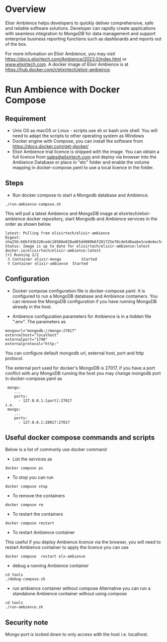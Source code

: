 # Overview
Elixir Ambience helps developers to quickly deliver comprehensive, safe and reliable software solutions. Developer can rapidly create applications with seamless integration to MongoDB for data management and support enterprise business reporting functions such as dashboards and reports out of the box.

For more infomation on Elixir Ambience, you may visit https://docs.elixirtech.com/Ambience/2023.0/index.html or www.elixirtech.com. A docker image of Elixir Ambience is at https://hub.docker.com/r/elixirtech/elixir-ambience.

# Run Ambience with Docker Compose

## Requirement
-  Unix OS as macOS or Linux - scripts use sh or bash unix shell. You will need to adapt the scripts to other operating system as Windows
- Docker engine with Compose, you can install the software from https://docs.docker.com/get-docker/
- Elixir Ambience trial licence is shipped with the image. You can obtain a full licence from sales@elixirtech.com and deploy via browser into the Ambience Database or  place in "etc" folder and enable the volume mapping in docker-compose.yaml to use a local licence in the folder. 

## Steps
- Run docker compose to start a Mongodb database and Ambience. 

```
./run-ambience-compose.sh 
```

This will pull a latest Ambience and MongoDB image at elixirtech/elixir-ambience docker repository, start Mongodb and Ambience services in the order as shown below. 

```
latest: Pulling from elixirtech/elixir-ambience
Digest: sha256:b6bfd3b320cedc18588e028ad65dd080b6f281725e78cde5d6aabe1cede4ec54
Status: Image is up to date for elixirtech/elixir-ambience:latest
docker.io/elixirtech/elixir-ambience:latest
[+] Running 2/2
 ⠿ Container elixir-mongo         Started
 ⠿ Container elixir-ambience  Started  
``` 

## Configuration
- Docker compose configuration file is docker-compose.yaml. It is configured to run a MongoDB database and Ambience containers. You can remove the MongoDB configuration if you have running MongoDB already in the host.

- Ambience configuration parameters for Ambience is in a hidden file ".env". The parameters as

```
mongourl="mongodb://mongo:27017"
externalhost="localhost"
externalport="1740"
externalprotocol="http:"
```

You can configure default mongodb url, external host, port and http protocol. 

The external port used for docker's MongoDB is 27017, if you have a port conflict with any MongoDB running the host you may change mongodb port in docker-compose.yaml as

```
 mongo:
    ...
    ports:
      - 127.0.0.1:[port]:27017
i.e.
 mongo:
    ...
    ports:
      - 127.0.0.1:28017:27017

```

##  Useful docker compose commands and scripts

Below is a list of commonly use docker command

- List the services as

```
docker compose ps
```

- To stop you can run 

```
docker compose stop
```

- To remove the containers 

```
docker compose rm
```

- To restart the containers 

```
docker compose restart
```

- To restart Ambience container

This useful if you deploy Ambience licence via the browser, you will need to restart Ambience container to apply the licence you can use

```
docker compose  restart elx-ambience
```


- debug a running Ambience container 

```
cd tools
./debug-compose.sh
```

- run ambience container without compose
Alternative you can run a standalone Ambience container without using compose

```
cd tools
./run-ambience.sh
```

## Security note

Mongo port is locked down to only access with the host i.e. localhost. 
